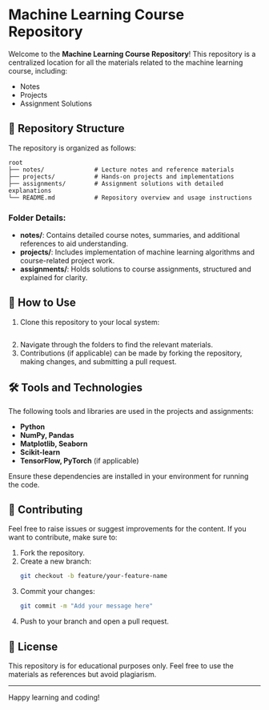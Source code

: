 # Machine Learning Course Repository

Welcome to the **Machine Learning Course Repository**! This repository is a centralized location for all the materials related to the machine learning course, including:

- Notes
- Projects
- Assignment Solutions

## 📂 Repository Structure
The repository is organized as follows:

```
root
├── notes/              # Lecture notes and reference materials
├── projects/           # Hands-on projects and implementations
├── assignments/        # Assignment solutions with detailed explanations
└── README.md           # Repository overview and usage instructions
```

### Folder Details:
- **notes/**: Contains detailed course notes, summaries, and additional references to aid understanding.
- **projects/**: Includes implementation of machine learning algorithms and course-related project work.
- **assignments/**: Holds solutions to course assignments, structured and explained for clarity.

## 🚀 How to Use
1. Clone this repository to your local system:
   ```bash
   
   ```
2. Navigate through the folders to find the relevant materials.
3. Contributions (if applicable) can be made by forking the repository, making changes, and submitting a pull request.

## 🛠 Tools and Technologies
The following tools and libraries are used in the projects and assignments:

- **Python**
- **NumPy, Pandas**
- **Matplotlib, Seaborn**
- **Scikit-learn**
- **TensorFlow, PyTorch** (if applicable)

Ensure these dependencies are installed in your environment for running the code.

## 📝 Contributing
Feel free to raise issues or suggest improvements for the content. If you want to contribute, make sure to:

1. Fork the repository.
2. Create a new branch:
   ```bash
   git checkout -b feature/your-feature-name
   ```
3. Commit your changes:
   ```bash
   git commit -m "Add your message here"
   ```
4. Push to your branch and open a pull request.

## 📄 License
This repository is for educational purposes only. Feel free to use the materials as references but avoid plagiarism.



---

Happy learning and coding!
